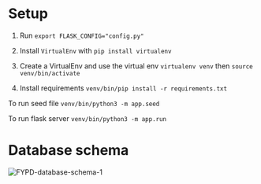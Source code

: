 # Setup

1. Run
   `export FLASK_CONFIG="config.py"`

2. Install `VirtualEnv` with `pip install virtualenv`

3. Create a VirtualEnv and use the virtual env `virtualenv venv` then `source venv/bin/activate`

4. Install requirements `venv/bin/pip install -r requirements.txt`

To run seed file
`venv/bin/python3 -m app.seed`

To run flask server
`venv/bin/python3 -m app.run`

# Database schema

![FYPD-database-schema-1](https://user-images.githubusercontent.com/34842935/148301721-68144e48-1a5a-49b1-bf59-7742554e82f6.png)
